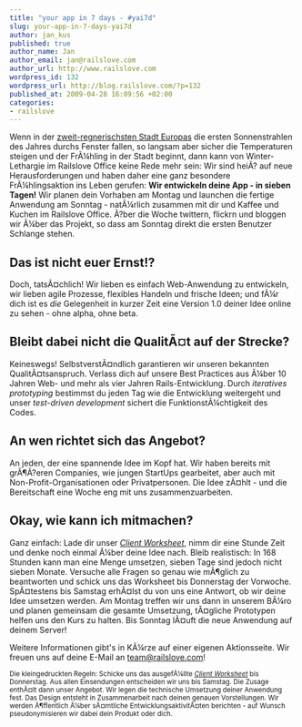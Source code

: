 ```yaml
--- 
title: "your app in 7 days - #yai7d"
slug: your-app-in-7-days-yai7d
author: jan_kus
published: true
author_name: Jan
author_email: jan@railslove.com
author_url: http://www.railslove.com
wordpress_id: 132
wordpress_url: http://blog.railslove.com/?p=132
published_at: 2009-04-28 16:09:56 +02:00
categories: 
- railslove
---
```

Wenn in der <a href="http://www.spiegel.de/reise/aktuell/0,1518,580028,00.html">zweit-regnerischsten Stadt Europas</a> die ersten Sonnenstrahlen des Jahres durchs Fenster fallen, so langsam aber sicher die Temperaturen steigen und der Fr&Atilde;&frac14;hling in der Stadt beginnt, dann kann von Winter-Lethargie im Railslove Office keine Rede mehr sein: Wir sind hei&Atilde;? auf neue Herausforderungen und haben daher eine ganz besondere Fr&Atilde;&frac14;hlingsaktion ins Leben gerufen: <strong>Wir entwickeln deine App - in sieben Tagen!</strong> Wir planen dein Vorhaben am Montag und launchen die fertige Anwendung am Sonntag - nat&Atilde;&frac14;rlich zusammen mit dir und Kaffee und Kuchen im Railslove Office. &Atilde;?ber die Woche twittern, flickrn und bloggen wir &Atilde;&frac14;ber das Projekt, so dass am Sonntag direkt die ersten Benutzer Schlange stehen.

<h2>Das ist nicht euer Ernst!?</h2>
Doch, tats&Atilde;&curren;chlich! Wir lieben es einfach Web-Anwendung zu entwickeln, wir lieben agile Prozesse, flexibles Handeln und frische Ideen; und f&Atilde;&frac14;r dich ist es <em>die</em> Gelegenheit in kurzer Zeit eine Version 1.0 deiner Idee online zu sehen - ohne alpha, ohne beta.

<h2>Bleibt dabei nicht die Qualit&Atilde;&curren;t auf der Strecke?</h2>
Keineswegs! Selbstverst&Atilde;&curren;ndlich garantieren wir unseren bekannten Qualit&Atilde;&curren;tsanspruch. Verlass dich auf unsere Best Practices aus &Atilde;&frac14;ber 10 Jahren Web- und mehr als vier Jahren Rails-Entwicklung. Durch <em> iteratives prototyping</em> bestimmst du jeden Tag wie die Entwicklung weitergeht und unser <em>test-driven development</em> sichert die Funktionst&Atilde;&frac14;chtigkeit des Codes.

<h2>An wen richtet sich das Angebot?</h2>
An jeden, der eine spannende Idee im Kopf hat. Wir haben bereits mit gr&Atilde;&para;&Atilde;?eren Companies, wie jungen StartUps gearbeitet, aber auch mit Non-Profit-Organisationen oder Privatpersonen. Die Idee z&Atilde;&curren;hlt  - und die Bereitschaft eine Woche eng mit uns zusammenzuarbeiten.

<h2>Okay, wie kann ich mitmachen?</h2>
Ganz einfach: Lade dir unser <em><a href="http://railslove.com/railslove_client_worksheet.pdf">Client Worksheet</a></em>, nimm dir eine Stunde Zeit und denke noch einmal &Atilde;&frac14;ber deine Idee nach. Bleib realistisch: In 168 Stunden kann man eine Menge umsetzen, sieben Tage sind jedoch nicht sieben Monate. Versuche alle Fragen so genau wie m&Atilde;&para;glich zu beantworten und schick uns das Worksheet bis Donnerstag der Vorwoche. Sp&Atilde;&curren;testens bis Samstag erh&Atilde;&curren;lst du von uns eine Antwort, ob wir deine Idee umsetzen werden. Am Montag treffen wir uns  dann in unserem B&Atilde;&frac14;ro und planen gemeinsam die gesamte Umsetzung, t&Atilde;&curren;gliche Prototypen helfen uns den Kurs zu halten. Bis Sonntag l&Atilde;&curren;uft die neue Anwendung auf deinem Server! 

Weitere Informationen gibt's in K&Atilde;&frac14;rze auf einer eigenen Aktionsseite. Wir freuen uns auf deine E-Mail an <a href="mailto:team@railslove.com">team@railslove.com</a>!

<small>Die kleingedruckten Regeln: Schicke uns das ausgef&Atilde;&frac14;llte <em><a href="http://railslove.com/railslove_client_worksheet.pdf">Client Worksheet</a></em> bis Donnerstag. Aus allen Einsendungen entscheiden wir uns bis Samstag. Die Zusage enth&Atilde;&curren;lt dann unser Angebot. Wir legen die technische Umsetzung deiner Anwendung fest. Das Design entsteht in Zusammenarbeit nach deinen genauen Vorstellungen. Wir werden &Atilde;&para;ffentlich &Atilde;&frac14;ber s&Atilde;&curren;mtliche Entwicklungsaktivit&Atilde;&curren;ten berichten - auf Wunsch pseudonymisieren wir dabei dein Produkt oder dich.</small>
